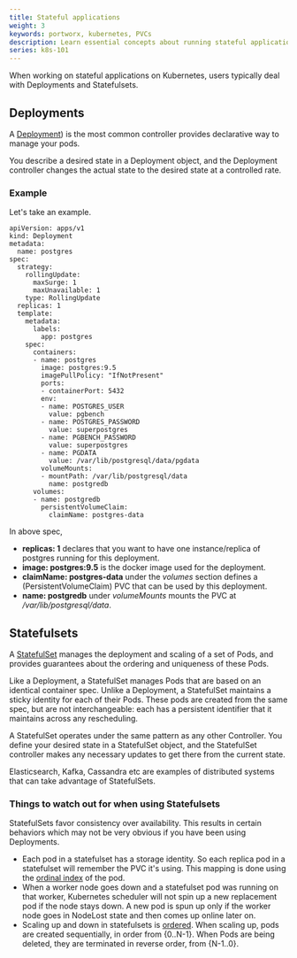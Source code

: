 ```yaml
---
title: Stateful applications
weight: 3
keywords: portworx, kubernetes, PVCs
description: Learn essential concepts about running stateful applications using persistent volumes on Kubernetes
series: k8s-101
---
```


When working on stateful applications on Kubernetes, users typically deal with Deployments and Statefulsets.

## Deployments

A [Deployment](https://kubernetes.io/docs/concepts/workloads/controllers/deployment/)) is the most common controller provides declarative way to manage your pods.

You describe a desired state in a Deployment object, and the Deployment controller changes the actual state to the desired state at a controlled rate.

### Example

Let's take an example.

```text
apiVersion: apps/v1
kind: Deployment
metadata:
  name: postgres
spec:
  strategy:
    rollingUpdate:
      maxSurge: 1
      maxUnavailable: 1
    type: RollingUpdate
  replicas: 1
  template:
    metadata:
      labels:
        app: postgres
    spec:
      containers:
      - name: postgres
        image: postgres:9.5
        imagePullPolicy: "IfNotPresent"
        ports:
        - containerPort: 5432
        env:
        - name: POSTGRES_USER
          value: pgbench
        - name: POSTGRES_PASSWORD
          value: superpostgres
        - name: PGBENCH_PASSWORD
          value: superpostgres
        - name: PGDATA
          value: /var/lib/postgresql/data/pgdata
        volumeMounts:
        - mountPath: /var/lib/postgresql/data
          name: postgredb
      volumes:
      - name: postgredb
        persistentVolumeClaim:
          claimName: postgres-data
```

In above spec,

* **replicas: 1** declares that you want to have one instance/replica of postgres running for this deployment.
* **image: postgres:9.5** is the docker image used for the deployment.
* **claimName: postgres-data** under the *volumes* section defines a (PersistentVolumeClaim) PVC that can be used by this deployment.
* **name: postgredb** under *volumeMounts* mounts the PVC at */var/lib/postgresql/data*.

## Statefulsets

A [StatefulSet](https://kubernetes.io/docs/concepts/workloads/controllers/statefulset/) manages the deployment and scaling of a set of Pods, and provides guarantees about the ordering and uniqueness of these Pods.

Like a Deployment, a StatefulSet manages Pods that are based on an identical container spec. Unlike a Deployment, a StatefulSet maintains a sticky identity for each of their Pods. These pods are created from the same spec, but are not interchangeable: each has a persistent identifier that it maintains across any rescheduling.

A StatefulSet operates under the same pattern as any other Controller. You define your desired state in a StatefulSet object, and the StatefulSet controller makes any necessary updates to get there from the current state.

Elasticsearch, Kafka, Cassandra etc are examples of distributed systems that can take advantage of StatefulSets.

### Things to watch out for when using Statefulsets

StatefulSets favor consistency over availability. This results in certain behaviors which may not be very obvious if you have been using Deployments.

* Each pod in a statefulset has a storage identity. So each replica pod in a statefulset will remember the PVC it's using. This mapping is done using the [ordinal index](https://kubernetes.io/docs/concepts/workloads/controllers/statefulset/#pod-identity) of the pod.
* When a worker node goes down and a statefulset pod was running on that worker, Kubernetes scheduler will not spin up a new replacement pod if the node stays down. A new pod is spun up only if the worker node goes in NodeLost state and then comes up online later on.
* Scaling up and down in statefulsets is [ordered](https://kubernetes.io/docs/concepts/workloads/controllers/statefulset/#deployment-and-scaling-guarantees). When scaling up, pods are created sequentially, in order from {0..N-1}. When Pods are being deleted, they are terminated in reverse order, from {N-1..0}.
